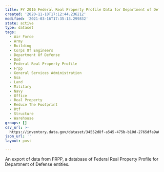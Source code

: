 ```yaml
---
title: FY 2016 Federal Real Property Profile Data for Department of Defense
created: '2020-11-10T17:12:44.236212'
modified: '2021-03-16T17:35:13.299832'
state: active
type: dataset
tags:
  - Air Force
  - Army
  - Building
  - Corps Of Engineers
  - Department Of Defense
  - Dod
  - Federal Real Property Profile
  - Frpp
  - General Services Administration
  - Gsa
  - Land
  - Military
  - Navy
  - Office
  - Real Property
  - Reduce The Footprint
  - Rtf
  - Structure
  - Warehouse
groups: []
csv_url: >-
  https://inventory.data.gov/dataset/34552d8f-a545-475b-b10d-2765dfa9a08d/resource/8bc79bf7-e6b5-49e1-ace5-a1324a58f7bf/download/corps-of-engineers-public-frpp-data-fy-2016.csv
json_url: ''
layout: post

---
```

An export of data from FRPP, a database of Federal Real Property Profile for Department of Defense entities.
